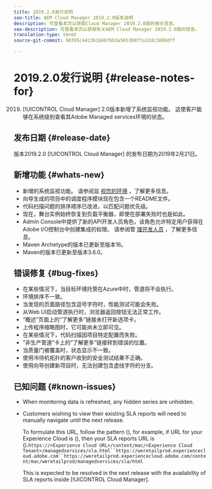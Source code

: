 ```yaml
---
title: 2019.2.0发行说明
seo-title: AEM Cloud Manager 2019.2.0版本说明
description: 可查看本页以获取Cloud Manager 2019.2.0版的相关信息。
seo-description: 可查看本页以获取有关AEM Cloud Manager 2019.2.0版的信息。
translation-type: tm+mt
source-git-commit: 98395c4413b1b6bfbb3a565388ffa32dc3880dff

---
```



# 2019.2.0发行说明 {#release-notes-for}

2019. [!UICONTROL Cloud Manager] 2.0版本新增了系统监视功能。 这使客户能够在系统级别查看其Adobe Managed services环境的状态。


## 发布日期 {#release-date}

版本2019.2.0 [!UICONTROL Cloud Manager] 的发布日期为2019年2月21日。

## 新增功能 {#whats-new}

* 新增的系统监视功能。 请参阅监 [视您的环境](monitor-your-environments.md) ，了解更多信息。
* 向导生成的项目中的调度程序模块现在包含一个README文件。
* 代码扫描问题的排序顺序已改进，以匹配问题优先级。
* 现在，舞台实例始终恢复到负载平衡器，即使在部署失败时也是如此。
* Admin Console中提供了新的API开发人员角色，该角色允许特定用户获得在Adobe I/O控制台中创建集成的权限。 请参阅管 [理开发人员](https://www.adobe.com/go/aac_api_prod_learn) ，了解更多信息。
* Maven Archetype的版本已更新至版本16。
* Maven的版本已更新至版本3.6.0。

## 错误修复 {#bug-fixes}

* 在某些情况下，当目标环境托管在Azure中时，管道将不会执行。
* 环境排序不一致。
* 当发现的页面路径包含逗号字符时，性能测试可能会失败。
* 从Web UI启动管道执行时，浏览器返回按钮无法正常工作。
* “概述”页面上的“了解更多”链接未打开新选项卡。
* 上传程序缩略图时，它可能尚未立即可见。
* 在某些情况下，代码扫描因项目特定配置而失败。
* “非生产管道”卡上的“了解更多”链接转到错误的位置。
* 当质量门被覆盖时，状态显示不一致。
* 使用冷待机拓扑的客户收到的安全测试结果不正确。
* 使用向导创建新项目时，无法创建包含虚线字符的分支。

## 已知问题 {#known-issues}

* When monitoring data is refreshed, any hidden series are unhidden.
* Customers wishing to view their existing SLA reports will need to manually navigate until the next release.

   To formulate this URL, follow the pattern (), for example, if URL for your Experience Cloud is (), then your SLA reports URL is ().`https://<Experience Cloud URL>/content/mac/<Experience Cloud Tenant>/managedservices/sla.html``https://weretailprod.experiencecloud.adobe.com``https://weretailprod.experiencecloud.adobe.com/content/mac/weretailprod/managedservices/sla/html`

   This is expected to be resolved in the next release with the availability of SLA reports inside [!UICONTROL Cloud Manager].
